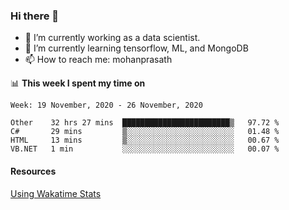 ### Hi there 👋

- 🔭 I’m currently working as a data scientist.
- 🌱 I’m currently learning tensorflow, ML, and MongoDB
- 📫 How to reach me: mohanprasath

📊 **This week I spent my time on**
<!--START_SECTION:waka-->
```text
Week: 19 November, 2020 - 26 November, 2020

Other    32 hrs 27 mins  ████████████████████████▒   97.72 % 
C#       29 mins         ▒░░░░░░░░░░░░░░░░░░░░░░░░   01.48 % 
HTML     13 mins         ▒░░░░░░░░░░░░░░░░░░░░░░░░   00.67 % 
VB.NET   1 min           ░░░░░░░░░░░░░░░░░░░░░░░░░   00.07 % 
```
<!--END_SECTION:waka-->

#### Resources
[Using Wakatime Stats](https://github.com/marketplace/actions/waka-readme)
